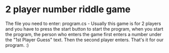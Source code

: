 # 2 player number riddle game
The file you need to enter: program.cs - Usually this game is for 2 players and you have to press the start button to start the program, when you start the program, the person who enters the game first enters a number under the "1st Player Guess" text. Then the second player enters. That's it for our program. :)
